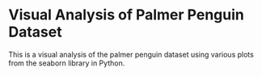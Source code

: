 # Visual Analysis of Palmer Penguin Dataset
This is a visual analysis of the palmer penguin dataset using various plots from the seaborn library in Python. 
